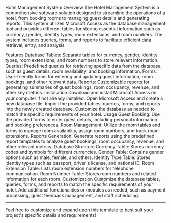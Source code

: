 Hotel Management System
Overview
The Hotel Management System is a comprehensive software solution designed to streamline the operations of a hotel, from booking rooms to managing guest details and generating reports. This system utilizes Microsoft Access as the database management tool and provides different tables for storing essential information such as currency, gender, identity types, room extensions, and room numbers. The system includes queries, forms, and reports to facilitate efficient data retrieval, entry, and analysis.

Features
Database Tables: Separate tables for currency, gender, identity types, room extensions, and room numbers to store relevant information.
Queries: Predefined queries for retrieving specific data from the database, such as guest details, room availability, and booking information.
Forms: User-friendly forms for entering and updating guest information, room bookings, and other relevant data.
Reports: Customizable reports for generating summaries of guest bookings, room occupancy, revenue, and other key metrics.
Installation
Download and install Microsoft Access on your computer if not already installed.
Open Microsoft Access and create a new database file.
Import the provided tables, queries, forms, and reports into the newly created database.
Customize the database as needed to match the specific requirements of your hotel.
Usage
Guest Booking: Use the provided forms to enter guest details, including personal information and booking preferences.
Room Management: Utilize the room tables and forms to manage room availability, assign room numbers, and track room extensions.
Reports Generation: Generate reports using the predefined report templates to analyze guest bookings, room occupancy, revenue, and other relevant metrics.
Database Structure
Currency Table: Stores currency codes and symbols for different currencies.
Gender Table: Contains gender options such as male, female, and others.
Identity Type Table: Stores identity types such as passport, driver's license, and national ID.
Room Extension Table: Lists room extension numbers for telephone communication.
Room Number Table: Stores room numbers and related information for each room.
Customization
Customize the database tables, queries, forms, and reports to match the specific requirements of your hotel.
Add additional functionalities or modules as needed, such as payment processing, guest feedback management, and staff scheduling.

-------------------------------------------------------------------------------------------------------------------------------------------

Feel free to customize and expand upon this template to best suit your project's specific details and requirements!
